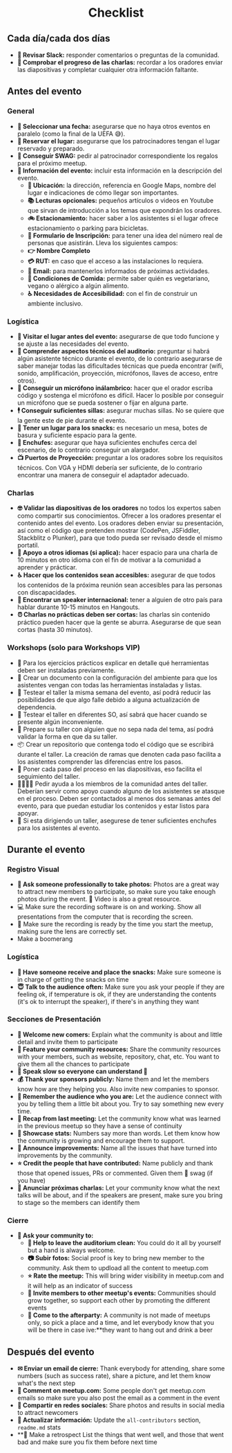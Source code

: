 <h1 align="center">Checklist</h1>

## Cada día/cada dos días

* **🤳 Revisar Slack:** responder comentarios o preguntas de la comunidad.
* **👮 Comprobar el progreso de las charlas:** recordar a los oradores enviar las diapositivas y completar cualquier otra información faltante.

## Antes del evento

### General

* **📆 Seleccionar una fecha:** asegurarse que no haya otros eventos en paralelo (como la final de la UEFA 😅).
* **🏢 Reservar el lugar:** asegurarse que los patrocinadores tengan el lugar reservado y preparado.
* **🎁 Conseguir SWAG:** pedir al patrocinador correspondiente los regalos para el próximo meetup.
* **📝 Información del evento:** incluir esta información en la descripción del evento.
    * **🏢 Ubicación:** la dirección, referencia en Google Maps, nombre del lugar e indicaciones de cómo llegar son importantes.
    * **📚 Lecturas opcionales:** pequeños artículos o videos en Youtube que sirvan de introducción a los temas que expondrán los oradores.
    * **🚲 Estacionamiento:** hacer saber a los asistentes si el lugar ofrece estacionamiento o parking para bicicletas.
    * **📝 Formulario de Inscripción:** para tener una idea del número real de personas que asistirán. Lleva los siguientes campos:
    * **👉 Nombre Completo**
    * **💳 RUT:** en caso que el acceso a las instalaciones lo requiera.
    * **📧 Email:** para mantenerlos informados de próximas actividades.
    * **🍎 Condiciones de Comida:** permite saber quién es vegetariano, vegano o alérgico a algún alimento.
    * **♿ Necesidades de Accesibilidad:** con el fin de construir un ambiente inclusivo.

### Logística

* **🏢 Visitar el lugar antes del evento:** asegurarse de que todo funcione y se ajuste a las necesidades del evento.
* **🔧 Comprender aspectos técnicos del auditorio:** preguntar si habrá algún asistente técnico durante el evento, de lo contrario asegurarse de saber manejar todas las dificultades técnicas que pueda encontrar (wifi, sonido, amplificación, proyección, micrófonos, llaves de acceso, entre otros).
* **🎤 Conseguir un micrófono inálambrico:** hacer que el orador escriba código y sostenga el micrófono es difícil. Hacer lo posible por conseguir un micrófono que se pueda sostener o fijar en alguna parte.
* **🕴 Conseguir suficientes sillas:** asegurar muchas sillas. No se quiere que la gente este de pie durante el evento.
* **🍪 Tener un lugar para los snacks:** es necesario un mesa, botes de basura y suficiente espacio para la gente.
* **🔌 Enchufes:** asegurar que haya suficientes enchufes cerca del escenario, de lo contrario conseguir un alargador.
* **📺 Puertos de Proyección:** preguntar a los oradores sobre los requisitos técnicos. Con VGA y HDMI debería ser suficiente, de lo contrario encontrar una manera de conseguir el adaptador adecuado.

### Charlas

* **🤓 Validar las diapositivas de los oradores** no todos los expertos saben como compartir sus conocimientos. Ofrecer a los oradores presentar el contenido antes del evento. Los oradores deben enviar su presentación, así como el código que pretenden mostrar (CodePen, JSFiddler, Stackblitz o Plunker), para que todo pueda ser revisado desde el mismo portatil.
* **👄 Apoyo a otros idiomas (si aplica):**  hacer espacio para una charla de 10 minutos en otro idioma con el fin de motivar a la comunidad a aprender y prácticar.
* **♿️ Hacer que los contenidos sean accesibles:** asegurar de que todos los contenidos de la próxima reunión sean accesibles para las personas con discapacidades.
* **🤵 Encontrar un speaker internacional:** tener a alguien de otro país para hablar durante 10-15 minutos en Hangouts.
* **⏰ Charlas no prácticas deben ser cortas:** las charlas sin contenido práctico pueden hacer que la gente se aburra. Asegurarse de que sean cortas (hasta 30 minutos).

### Workshops (solo para Workshops VIP)

* 💾 Para los ejercicios prácticos explicar en detalle qué herramientas deben ser instaladas previamente.
* 📁 Crear un documento con la configuración del ambiente para que los asistentes vengan con todas las herramientas instaladas y listas.
* 🤳 Testear el taller la misma semana del evento, así podrá reducir las posibilidades de que algo falle debido a alguna actualización de dependencia.
* 💾 Testear el taller en diferentes SO, así sabrá que hacer cuando se presente algún inconveniente.
* 👴 Prepare su taller con alguien que no sepa nada del tema, así podrá validar la forma en que da su taller.
* 📦 Crear un repositorio que contenga todo el código que se escribirá durante el taller. La creación de ramas que denoten cada paso facilita a los asistentes comprender las diferencias entre los pasos.
* 📝 Poner cada paso del proceso en las diapositivas, eso facilita el seguimiento del taller.
* 👨‍👩‍👧‍👦  Pedir ayuda a los miembros de la comunidad antes del taller. Deberían servir como apoyo cuando alguno de los asistentes se atasque en el proceso. Deben ser contactados al menos dos semanas antes del evento, para que puedan estudiar los contenidos y estar listos para apoyar.
* 🔌 Si esta dirigiendo un taller, asegurese de tener suficientes enchufes para los asistentes al evento.

## Durante el evento

### Registro Visual

* **🤳 Ask someone professionally to take photos:** Photos are a great way to attract new members to participate, so make sure you take enough photos during the event. 🎥 Video is also a great resource.
* 💻 Make sure the recording software is on and working. Show all presentations from the computer that is recording the screen.
* 🎥 Make sure the recording is ready by the time you start the meetup, making sure the lens are correctly set.
* Make a boomerang

### Logística

* **🍪 Have someone receive and place the snacks:** Make sure someone is in charge of getting the snacks on time
* **😇 Talk to the audience often:** Make sure you ask your people if they are feeling ok, if temperature is ok, if they are understanding the contents (it's ok to interrupt the speaker), if there's in anything they want

### Secciones de Presentación

* **🐣 Welcome new comers:** Explain what the community is about and little detail and invite them to participate
* **🔨 Feature your community resources:** Share the community resources with your members, such as website, repository, chat, etc. You want to give them all the chances to participate
* **👴 Speak slow so everyone can understand 👵**
* **💰 Thank your sponsors publicly:** Name them and let the members know how are they helping you. Also invite new companies to sponsor.
* **👦 Remember the audience who you are:** Let the audience connect with you by telling them a little bit about you. Try to say something new every time.
* **💭 Recap from last meeting:** Let the community know what was learned in the previous meetup so they have a sense of continuity
* **🔢 Showcase stats:** Numbers say more than words. Let them know how the community is growing and encourage them to support.
* **📢 Announce improvements:** Name all the issues that have turned into improvements by the community.
* **⭐ Credit the people that have contributed:** Name publicly and thank those that opened issues, PRs or commented. Given them 🎁 swag (if you have)
* **📢 Anunciar próximas charlas:** Let your community know what the next talks will be about, and if the speakers are present, make sure you bring to stage so the members can identify them

### Cierre

* **🕺 Ask your community to:**
    * **🕺 Help to leave the auditorium clean:** You could do it all by yourself but a hand is always welcome.
    * **📷 Subir fotos:** Social proof is key to bring new member to the community. Ask them to updload all the content to meetup.com
    * **⭐ Rate the meetup:** This will bring wider visibility in meetup.com and it will help as an indicator of success
    * **🕺 Invite members to other meetup's events:** Communities should grow together, so support each other by promoting the different events
    * **🎉 Come to the afterparty:** A community is not made of meetups only, so pick a place and a time, and let everybody know that you will be there in case ive:**they want to hang out and drink a beer

## Después del evento

* **✉ Enviar un email de cierre:** Thank everybody for attending, share some numbers (such as success rate), share a picture, and let them know what's the next step
* **📲 Comment on meetup.com:** Some people don't get meetup.com emails so make sure you also post the email as a comment in the event
* **📱 Compartir en redes sociales:** Share photos and results in social media to attract newcomers
* **📝 Actualizar información:** Update the `all-contributors` section, `readme.md` stats
* **📇 Make a retrospect List the things that went well, and those that went bad and make sure you fix them before next time